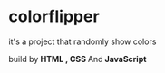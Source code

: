 # colorflipper

it's a project that randomly show colors

build by <strong> HTML , CSS </strong>And<strong> JavaScript</strong>
